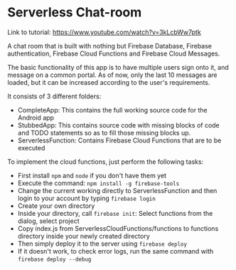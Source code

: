 # Serverless Chat-room 

Link to tutorial: https://www.youtube.com/watch?v=3kLcbWw7ptk

A chat room that is built with nothing but Firebase Database, Firebase authentication, Firebase Cloud Functions and Firebase Cloud Messages.

The basic functionality of this app is to have multiple users sign onto it, and message on a common portal. As of now, only the last 10 messages are loaded, but it can be increased according to the user's requirements.

It consists of 3 different folders:
* CompleteApp: This contains the full working source code for the Android app
* StubbedApp: This contains source code with missing blocks of code and TODO statements so as to fill those missing blocks up.
* ServerlessFunction: Contains Firebase Cloud Functions that are to be executed

To implement the cloud functions, just perform the following tasks:

* First install ```npm``` and ```node``` if you don't have them yet
* Execute the command: ```npm install -g firebase-tools```
* Change the current working directly to ServerlessFunction and then login to your account by typing ```firebase login```
* Create your own directory
* Inside your directory, call ```firebase init```: Select functions from the dialog, select project
* Copy index.js from ServerlessCloudFunctions/functions to functions directory inside your newly created directory
* Then simply deploy it to the server using ```firebase deploy```
* If it doesn't work, to check error logs, run the same command with ```firebase deploy --debug```
